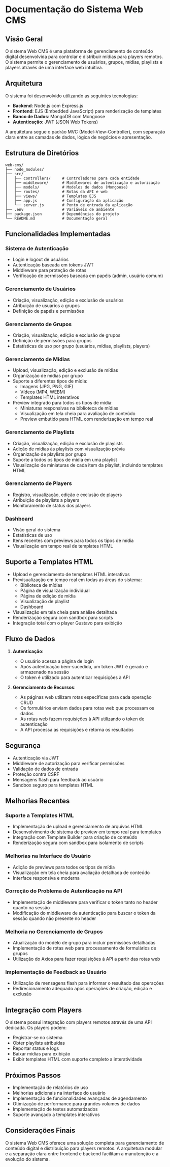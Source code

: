 # Documentação do Sistema Web CMS

## Visão Geral

O sistema Web CMS é uma plataforma de gerenciamento de conteúdo digital desenvolvida para controlar e distribuir mídias para players remotos. O sistema permite o gerenciamento de usuários, grupos, mídias, playlists e players através de uma interface web intuitiva.

## Arquitetura

O sistema foi desenvolvido utilizando as seguintes tecnologias:

- **Backend**: Node.js com Express.js
- **Frontend**: EJS (Embedded JavaScript) para renderização de templates
- **Banco de Dados**: MongoDB com Mongoose
- **Autenticação**: JWT (JSON Web Tokens)

A arquitetura segue o padrão MVC (Model-View-Controller), com separação clara entre as camadas de dados, lógica de negócios e apresentação.

## Estrutura de Diretórios

```
web-cms/
├── node_modules/
├── src/
│   ├── controllers/     # Controladores para cada entidade
│   ├── middleware/      # Middlewares de autenticação e autorização
│   ├── models/          # Modelos de dados (Mongoose)
│   ├── routes/          # Rotas da API e web
│   ├── views/           # Templates EJS
│   ├── app.js           # Configuração da aplicação
│   └── server.js        # Ponto de entrada da aplicação
├── .env                 # Variáveis de ambiente
├── package.json         # Dependências do projeto
└── README.md            # Documentação geral
```

## Funcionalidades Implementadas

### Sistema de Autenticação

- Login e logout de usuários
- Autenticação baseada em tokens JWT
- Middleware para proteção de rotas
- Verificação de permissões baseada em papéis (admin, usuário comum)

### Gerenciamento de Usuários

- Criação, visualização, edição e exclusão de usuários
- Atribuição de usuários a grupos
- Definição de papéis e permissões

### Gerenciamento de Grupos

- Criação, visualização, edição e exclusão de grupos
- Definição de permissões para grupos
- Estatísticas de uso por grupo (usuários, mídias, playlists, players)

### Gerenciamento de Mídias

- Upload, visualização, edição e exclusão de mídias
- Organização de mídias por grupo
- Suporte a diferentes tipos de mídia:
  - Imagens (JPG, PNG, GIF)
  - Vídeos (MP4, WEBM)
  - Templates HTML interativos
- Preview integrado para todos os tipos de mídia:
  - Miniaturas responsivas na biblioteca de mídias
  - Visualização em tela cheia para avaliação de conteúdo
  - Preview embutido para HTML com renderização em tempo real

### Gerenciamento de Playlists

- Criação, visualização, edição e exclusão de playlists
- Adição de mídias às playlists com visualização prévia
- Organização de playlists por grupo
- Suporte a todos os tipos de mídia em uma playlist
- Visualização de miniaturas de cada item da playlist, incluindo templates HTML

### Gerenciamento de Players

- Registro, visualização, edição e exclusão de players
- Atribuição de playlists a players
- Monitoramento de status dos players

### Dashboard

- Visão geral do sistema
- Estatísticas de uso
- Itens recentes com previews para todos os tipos de mídia
- Visualização em tempo real de templates HTML

## Suporte a Templates HTML

- Upload e gerenciamento de templates HTML interativos
- Previsualização em tempo real em todas as áreas do sistema:
  - Biblioteca de mídias
  - Página de visualização individual
  - Página de edição de mídia
  - Visualização de playlist
  - Dashboard
- Visualização em tela cheia para análise detalhada
- Renderização segura com sandbox para scripts
- Integração total com o player Gustavo para exibição

## Fluxo de Dados

1. **Autenticação**:

   - O usuário acessa a página de login
   - Após autenticação bem-sucedida, um token JWT é gerado e armazenado na sessão
   - O token é utilizado para autenticar requisições à API

2. **Gerenciamento de Recursos**:
   - As páginas web utilizam rotas específicas para cada operação CRUD
   - Os formulários enviam dados para rotas web que processam os dados
   - As rotas web fazem requisições à API utilizando o token de autenticação
   - A API processa as requisições e retorna os resultados

## Segurança

- Autenticação via JWT
- Middleware de autorização para verificar permissões
- Validação de dados de entrada
- Proteção contra CSRF
- Mensagens flash para feedback ao usuário
- Sandbox seguro para templates HTML

## Melhorias Recentes

### Suporte a Templates HTML

- Implementação de upload e gerenciamento de arquivos HTML
- Desenvolvimento de sistema de preview em tempo real para templates
- Integração com Template Builder para criação de conteúdo
- Renderização segura com sandbox para isolamento de scripts

### Melhorias na Interface do Usuário

- Adição de previews para todos os tipos de mídia
- Visualização em tela cheia para avaliação detalhada de conteúdo
- Interface responsiva e moderna

### Correção do Problema de Autenticação na API

- Implementação de middleware para verificar o token tanto no header quanto na sessão
- Modificação do middleware de autenticação para buscar o token da sessão quando não presente no header

### Melhoria no Gerenciamento de Grupos

- Atualização do modelo de grupo para incluir permissões detalhadas
- Implementação de rotas web para processamento de formulários de grupos
- Utilização do Axios para fazer requisições à API a partir das rotas web

### Implementação de Feedback ao Usuário

- Utilização de mensagens flash para informar o resultado das operações
- Redirecionamento adequado após operações de criação, edição e exclusão

## Integração com Players

O sistema possui integração com players remotos através de uma API dedicada. Os players podem:

- Registrar-se no sistema
- Obter playlists atribuídas
- Reportar status e logs
- Baixar mídias para exibição
- Exibir templates HTML com suporte completo a interatividade

## Próximos Passos

- Implementação de relatórios de uso
- Melhorias adicionais na interface do usuário
- Implementação de funcionalidades avançadas de agendamento
- Otimização de performance para grandes volumes de dados
- Implementação de testes automatizados
- Suporte avançado a templates interativos

## Considerações Finais

O sistema Web CMS oferece uma solução completa para gerenciamento de conteúdo digital e distribuição para players remotos. A arquitetura modular e a separação clara entre frontend e backend facilitam a manutenção e a evolução do sistema.
